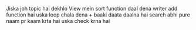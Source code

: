 Jiska joh topic hai dekhlo
View mein sort function daal dena
writer add function hai uska loop chala dena + baaki daata daalna hai
search abhi pure naam pr kaam krta hai uska check krna hai
